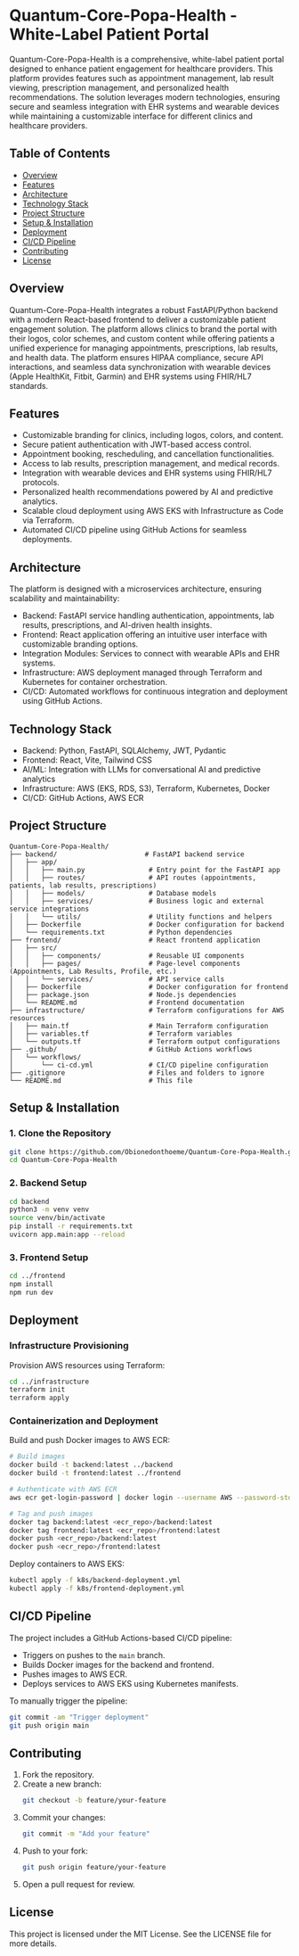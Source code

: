 # Quantum-Core-Popa-Health - White-Label Patient Portal

Quantum-Core-Popa-Health is a comprehensive, white-label patient portal designed to enhance patient engagement for healthcare providers. This platform provides features such as appointment management, lab result viewing, prescription management, and personalized health recommendations. The solution leverages modern technologies, ensuring secure and seamless integration with EHR systems and wearable devices while maintaining a customizable interface for different clinics and healthcare providers.

## Table of Contents

- [Overview](#overview)
- [Features](#features)
- [Architecture](#architecture)
- [Technology Stack](#technology-stack)
- [Project Structure](#project-structure)
- [Setup & Installation](#setup--installation)
- [Deployment](#deployment)
- [CI/CD Pipeline](#cicd-pipeline)
- [Contributing](#contributing)
- [License](#license)

## Overview

Quantum-Core-Popa-Health integrates a robust FastAPI/Python backend with a modern React-based frontend to deliver a customizable patient engagement solution. The platform allows clinics to brand the portal with their logos, color schemes, and custom content while offering patients a unified experience for managing appointments, prescriptions, lab results, and health data. The platform ensures HIPAA compliance, secure API interactions, and seamless data synchronization with wearable devices (Apple HealthKit, Fitbit, Garmin) and EHR systems using FHIR/HL7 standards.

## Features

- Customizable branding for clinics, including logos, colors, and content.
- Secure patient authentication with JWT-based access control.
- Appointment booking, rescheduling, and cancellation functionalities.
- Access to lab results, prescription management, and medical records.
- Integration with wearable devices and EHR systems using FHIR/HL7 protocols.
- Personalized health recommendations powered by AI and predictive analytics.
- Scalable cloud deployment using AWS EKS with Infrastructure as Code via Terraform.
- Automated CI/CD pipeline using GitHub Actions for seamless deployments.

## Architecture

The platform is designed with a microservices architecture, ensuring scalability and maintainability:

- Backend: FastAPI service handling authentication, appointments, lab results, prescriptions, and AI-driven health insights.
- Frontend: React application offering an intuitive user interface with customizable branding options.
- Integration Modules: Services to connect with wearable APIs and EHR systems.
- Infrastructure: AWS deployment managed through Terraform and Kubernetes for container orchestration.
- CI/CD: Automated workflows for continuous integration and deployment using GitHub Actions.

## Technology Stack

- Backend: Python, FastAPI, SQLAlchemy, JWT, Pydantic
- Frontend: React, Vite, Tailwind CSS
- AI/ML: Integration with LLMs for conversational AI and predictive analytics
- Infrastructure: AWS (EKS, RDS, S3), Terraform, Kubernetes, Docker
- CI/CD: GitHub Actions, AWS ECR

## Project Structure

```
Quantum-Core-Popa-Health/
├── backend/                      # FastAPI backend service
│   ├── app/
│   │   ├── main.py                # Entry point for the FastAPI app
│   │   ├── routes/                # API routes (appointments, patients, lab results, prescriptions)
│   │   ├── models/                # Database models
│   │   ├── services/              # Business logic and external service integrations
│   │   └── utils/                 # Utility functions and helpers
│   ├── Dockerfile                 # Docker configuration for backend
│   └── requirements.txt           # Python dependencies
├── frontend/                      # React frontend application
│   ├── src/
│   │   ├── components/            # Reusable UI components
│   │   ├── pages/                 # Page-level components (Appointments, Lab Results, Profile, etc.)
│   │   └── services/              # API service calls
│   ├── Dockerfile                 # Docker configuration for frontend
│   ├── package.json               # Node.js dependencies
│   └── README.md                  # Frontend documentation
├── infrastructure/                # Terraform configurations for AWS resources
│   ├── main.tf                    # Main Terraform configuration
│   ├── variables.tf               # Terraform variables
│   └── outputs.tf                 # Terraform output configurations
├── .github/                       # GitHub Actions workflows
│   └── workflows/
│       └── ci-cd.yml              # CI/CD pipeline configuration
├── .gitignore                     # Files and folders to ignore
└── README.md                      # This file
```

## Setup & Installation

### 1. Clone the Repository

```bash
git clone https://github.com/Obionedonthoeme/Quantum-Core-Popa-Health.git
cd Quantum-Core-Popa-Health
```

### 2. Backend Setup

```bash
cd backend
python3 -m venv venv
source venv/bin/activate
pip install -r requirements.txt
uvicorn app.main:app --reload
```

### 3. Frontend Setup

```bash
cd ../frontend
npm install
npm run dev
```

## Deployment

### Infrastructure Provisioning

Provision AWS resources using Terraform:

```bash
cd ../infrastructure
terraform init
terraform apply
```

### Containerization and Deployment

Build and push Docker images to AWS ECR:

```bash
# Build images
docker build -t backend:latest ../backend
docker build -t frontend:latest ../frontend

# Authenticate with AWS ECR
aws ecr get-login-password | docker login --username AWS --password-stdin <account_id>.dkr.ecr.<region>.amazonaws.com

# Tag and push images
docker tag backend:latest <ecr_repo>/backend:latest
docker tag frontend:latest <ecr_repo>/frontend:latest
docker push <ecr_repo>/backend:latest
docker push <ecr_repo>/frontend:latest
```

Deploy containers to AWS EKS:

```bash
kubectl apply -f k8s/backend-deployment.yml
kubectl apply -f k8s/frontend-deployment.yml
```

## CI/CD Pipeline

The project includes a GitHub Actions-based CI/CD pipeline:

- Triggers on pushes to the `main` branch.
- Builds Docker images for the backend and frontend.
- Pushes images to AWS ECR.
- Deploys services to AWS EKS using Kubernetes manifests.

To manually trigger the pipeline:

```bash
git commit -am "Trigger deployment"
git push origin main
```

## Contributing

1. Fork the repository.
2. Create a new branch:
   ```bash
   git checkout -b feature/your-feature
   ```
3. Commit your changes:
   ```bash
   git commit -m "Add your feature"
   ```
4. Push to your fork:
   ```bash
   git push origin feature/your-feature
   ```
5. Open a pull request for review.

## License

This project is licensed under the MIT License. See the LICENSE file for more details.
